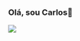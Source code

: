 ### Olá, sou Carlos👋

![](https://github-readme-stats.vercel.app/api?username=carlosmax1&show_icons=true&theme=dark)
